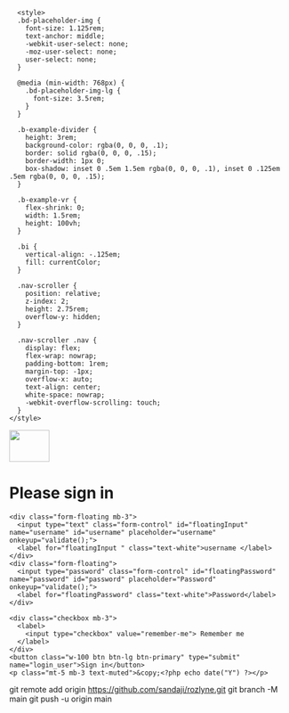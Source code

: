 <?php
session_start();

if (isset($_SESSION["loggedin"]) && $_SESSION["loggedin"] == true) {
header("location: home.php");
  exit;
}

require_once './includes/dbConfig.php';

$USERNAME = $PASSWORD = "";

$USERNAME_err =$PASSWORD_err =$login_err = "";

if($_SERVER["REQUEST_METHOD"] == "POST"){
  if(empty(trim($_POST["username"]))){
    $USERNAME_err = "please enter your username";
  }else{
    $USERNAME = trim($_POST["username"]);
  }

  if(empty(trim($_POST["password"]))){
    $PASSWORD_err = "please enter your password";
  }else{
    $PASSWORD = trim($_POST["password"]);
  }

  if(empty($USERNAME_err) && empty($PASSWORD_err)){
    $sql = "SELECT USERNAME, PASSWORD FROM admin WHERE USERNAME= ?";

    if($stmt=mysqli_prepare($link,$sql)){
      mysqli_stmt_bind_param($stmt, "s", $param_username);

      $param_username = $USERNAME;

      if(mysqli_stmt_execute($stmt)){
        mysqli_stmt_store_result($stmt);

        if(mysqli_stmt_num_rows($stmt)==1){
          mysqli_stmt_bind_result($stmt, $USERNAME, $hashed_password);
          if(mysqli_stmt_fetch($stmt)){
            if(password_verify($PASSWORD,$hashed_password)){
              session_start();
              $_SESSION["loggedin"] = true;
              $_SESSION["username"] = $USERNAME;

              header("Location:home.php");
            }else{
              $login_err="invalid username or password";
                }
            } 
          }else{
              $login_err="invalid username or password";

            }
          } else {
            echo "opps! something went wrong";
          }
          mysqli_stmt_close($stmt);
        }
      }
      mysqli_close($link);
}
 


?>






<?php include ('server.php') ?>
<!DOCTYPE html>
<html>
  <head>
    <meta charset="utf-8">
    <title>Pharmacy - Login</title>
    <link rel="stylesheet" href="bootstrap/css/bootstrap.min.css">
    <link rel="stylesheet" href="./fontawesome/css/all.min.css">
    <link rel="shortcut icon" href="images/icon.svg" type="image/x-icon">
    <link rel="stylesheet" href="style.css">
    
  </head>

      <style>
      .bd-placeholder-img {
        font-size: 1.125rem;
        text-anchor: middle;
        -webkit-user-select: none;
        -moz-user-select: none;
        user-select: none;
      }

      @media (min-width: 768px) {
        .bd-placeholder-img-lg {
          font-size: 3.5rem;
        }
      }

      .b-example-divider {
        height: 3rem;
        background-color: rgba(0, 0, 0, .1);
        border: solid rgba(0, 0, 0, .15);
        border-width: 1px 0;
        box-shadow: inset 0 .5em 1.5em rgba(0, 0, 0, .1), inset 0 .125em .5em rgba(0, 0, 0, .15);
      }

      .b-example-vr {
        flex-shrink: 0;
        width: 1.5rem;
        height: 100vh;
      }

      .bi {
        vertical-align: -.125em;
        fill: currentColor;
      }

      .nav-scroller {
        position: relative;
        z-index: 2;
        height: 2.75rem;
        overflow-y: hidden;
      }

      .nav-scroller .nav {
        display: flex;
        flex-wrap: nowrap;
        padding-bottom: 1rem;
        margin-top: -1px;
        overflow-x: auto;
        text-align: center;
        white-space: nowrap;
        -webkit-overflow-scrolling: touch;
      }
    </style>

   <body class="text-center">
   <div class="container wrapper">
<main>

   <form name="login-form" class='login-form' action="index.php" method="post">
    <?php include('errors.php') ?>
    <img class="mb-4 rounded" src="../assets/brand/bootstrap-logo.svg" alt="" width="72" height="57">
    <h1 class="h3 mb-3 fw-normal">Please sign in</h1>
          
    <div class="form-floating mb-3">
      <input type="text" class="form-control" id="floatingInput" name="username" id="username" placeholder="username" onkeyup="validate();">
      <label for="floatingInput " class="text-white">username </label>
    </div>
    <div class="form-floating">
      <input type="password" class="form-control" id="floatingPassword" name="password" id="password" placeholder="Password" onkeyup="validate();">
      <label for="floatingPassword" class="text-white">Password</label>
    </div>

    <div class="checkbox mb-3">
      <label>
        <input type="checkbox" value="remember-me"> Remember me
      </label>
    </div>
    <button class="w-100 btn btn-lg btn-primary" type="submit" name="login_user">Sign in</button>
    <p class="mt-5 mb-3 text-muted">&copy;<?php echo date("Y") ?></p>
  </form>
</main></div> 
<script src="js/index.js"></script>

    
  </body>
</html>







git remote add origin https://github.com/sandaji/rozlyne.git
git branch -M main
git push -u origin main
